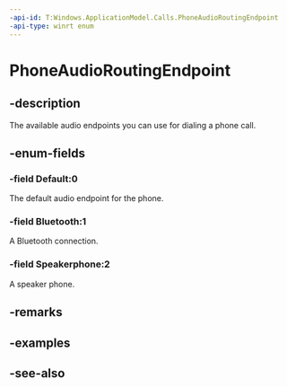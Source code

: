 ```yaml
---
-api-id: T:Windows.ApplicationModel.Calls.PhoneAudioRoutingEndpoint
-api-type: winrt enum
---
```


<!-- Enumeration syntax
public enum Windows.ApplicationModel.Calls.PhoneAudioRoutingEndpoint : int
-->

# PhoneAudioRoutingEndpoint

## -description
The available audio endpoints you can use for dialing a phone call.

## -enum-fields
### -field Default:0
The default audio endpoint for the phone.

### -field Bluetooth:1
A Bluetooth connection.

### -field Speakerphone:2
A speaker phone.


## -remarks

## -examples

## -see-also